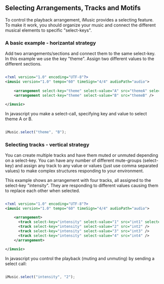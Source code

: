 ## Selecting Arrangements, Tracks and Motifs

To control the playback arrangement, iMusic provides a selecting feature. To make it work, you should organize your music and connect the different musical elements to specific "select-keys".

### A basic example - horizantal strategy
Add two arrangements/sections and connect them to the same select-key. In this example we use the key "theme". Assign two different values to the different sections.

```XML

<?xml version="1.0" encoding="UTF-8"?>
<imusic version="1.0" tempo="60" timeSign="4/4" audioPath="audio">
	
	<arrangement select-key="theme" select-value="A" src="themeA" selected="true" />
	<arrangement select-key="theme" select-value="B" src="themeB" />		
	
</imusic>

```

In javascript you make a select-call, specifying key and value to select theme A or B.

```javascript

iMusic.select("theme", "B");

```


### Selecting tracks - vertical strategy
You can create multiple tracks and have them muted or unmuted depending on a select-key. You can have any number of different mute-groups (select-key) and assign any track to any value or values (just use comma separated values) to make complex structures responding to your environment.

This example shows an arrangement with four tracks, all assigned to the select-key "intensity". They are responding to different values causing them to replace each other when selected.

```XML

<?xml version="1.0" encoding="UTF-8"?>
<imusic version="1.0" tempo="60" timeSign="4/4" audioPath="audio">

	<arrangement>
	  <track select-key="intensity" select-value="1" src="int1" selected="true" />
	  <track select-key="intensity" select-value="2" src="int2" />
	  <track select-key="intensity" select-value="3" src="int3" />
	  <track select-key="intensity" select-value="4" src="int4" />	
	</arrangement>
  
</imusic>

```

In javascript you control the playback (muting and unmuting) by sending a select call:

```javascript

iMusic.select("intensity", "2");

```
